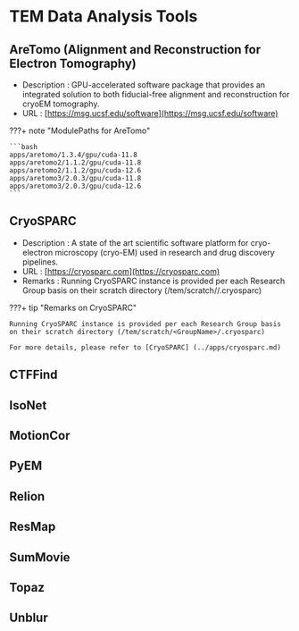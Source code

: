 # TEM Data Analysis Tools

## AreTomo (Alignment and Reconstruction for Electron Tomography)
* Description : GPU-accelerated software package that provides an integrated solution to both fiducial-free alignment and reconstruction for cryoEM tomography.
* URL : [https://msg.ucsf.edu/software](https://msg.ucsf.edu/software)

???+ note "ModulePaths for AreTomo"

    ```bash
    apps/aretomo/1.3.4/gpu/cuda-11.8
    apps/aretomo2/1.1.2/gpu/cuda-11.8
    apps/aretomo2/1.1.2/gpu/cuda-12.6
    apps/aretomo3/2.0.3/gpu/cuda-11.8
    apps/aretomo3/2.0.3/gpu/cuda-12.6    
    ```

## CryoSPARC
* Description : A state of the art scientific software platform for cryo-electron microscopy (cryo-EM) used in research and drug discovery pipelines.
* URL : [https://cryosparc.com](https://cryosparc.com)
* Remarks : Running CryoSPARC instance is provided per each Research Group basis on their scratch directory (/tem/scratch/<GroupName>/.cryosparc)

???+ tip "Remarks on CryoSPARC"

    Running CryoSPARC instance is provided per each Research Group basis on their scratch directory (/tem/scratch/<GroupName>/.cryosparc)

    For more details, please refer to [CryoSPARC] (../apps/cryosparc.md)


## CTFFind

## IsoNet

## MotionCor

## PyEM

## Relion

## ResMap

## SumMovie

## Topaz

## Unblur